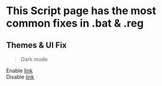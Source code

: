 # This Script page has the most common fixes in .bat  & .reg
## Themes & UI Fix
> Dark mode
<div>	<a> Enable <a href="https://cdn.discordapp.com/attachments/1171553297442812005/1171556067503779911/Dark_mode_ON.reg?ex=655d1b9c&is=654aa69c&hm=e341be8ced6a6a38a4f2dcfd7fbbc45b24a38a84be12e8b6717d1a5acd50d616&">link</a>
<div>	<a> Disable <a href="https://github.com/WindowsTools2077/WPC-Useful-Box/blob/main/Scripts/data/Files/Dark%20mode%20OFF.reg">link</a>
